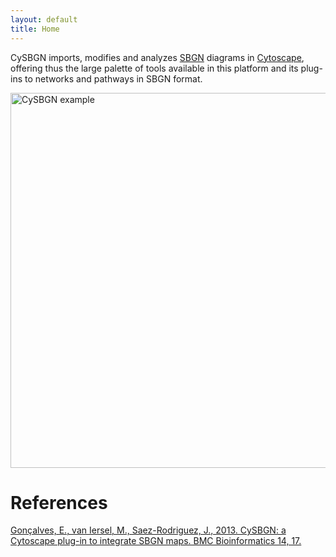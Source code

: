 ```yaml
---
layout: default
title: Home
---
```


CySBGN imports, modifies and analyzes [SBGN](http://www.sbgn.org/) diagrams in [Cytoscape](http://www.cytoscape.org/), offering thus the large palette of tools available in this platform and its plug-ins to networks and pathways in SBGN format. 

<img src="/cysbgn/public/shortest_path_4.png" alt="CySBGN example" style="width:700px;height:600px;">

# References

[Gonçalves, E., van Iersel, M., Saez-Rodriguez, J., 2013. CySBGN: a Cytoscape plug-in to integrate SBGN maps. BMC Bioinformatics 14, 17.](http://dx.doi.org/10.1186/1471-2105-14-17)
